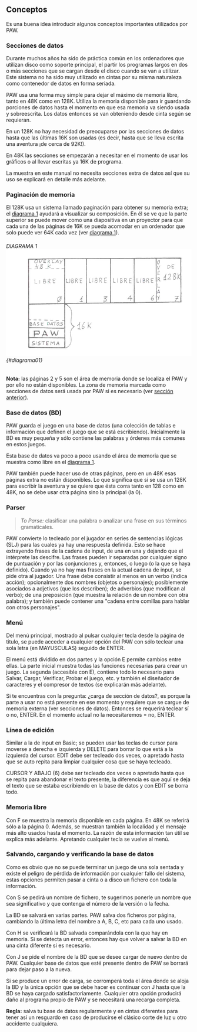 ## Conceptos

Es una buena idea introducir algunos conceptos importantes utilizados por PAW.

### Secciones de datos

Durante muchos años ha sido de práctica común en los ordenadores que utilizan disco como soporte principal, el partir los programas largos en dos o más secciones que se cargan desde el disco cuando se van a utilizar. Este sistema no ha sido muy utilizado en cintas por su misma naturaleza como contenedor de datos en forma seriada.

PAW usa una forma muy simple para dejar el máximo de memoria libre, tanto en 48K como en 128K. Utiliza la memoria disponible para ir guardando porciones de datos hasta el momento en que esa memoria va siendo usada y sobreescrita. Los datos entonces se van obteniendo desde cinta según se requieran.

En un 128K no hay necesidad de preocuparse por las secciones de datos hasta que las últimas 16K son usadas \(es decir, hasta que se lleva escrita una aventura ¡de cerca de 92K!\).

En 48K las secciones se empezarán a necesitar en el momento de usar los gráficos o al llevar escritas ya 16K de programa.

La muestra en este manual no necesita secciones extra de datos así que su uso se explicará en detalle más adelante.

### Paginación de memoria

El 128K usa un sistema llamado paginación para obtener su memoria extra; el [diagrama 1](#diagrama01) ayudará a visualizar su composición. En él se ve que la parte superior se puede mover como una diapositiva en un proyector para que cada una de las páginas de 16K se pueda acomodar en un ordenador que solo puede ver 64K cada vez \(ver [diagrama 1](#diagrama01)\).

###### DIAGRAMA 1![](/assets/diagrama01.png) {#diagrama01}

**Nota:** las páginas 2 y 5 son el área de memoria donde se localiza el PAW y por ello no están disponibles. La zona de memoria marcada como secciones de datos será usada por PAW si es necesario \(ver [sección anterior](#paginación-de-memoria)\).

### Base de datos \(BD\)

PAW guarda el juego en una base de datos \(una colección de tablas e información que definen el juego que se está escribiendo\). Inicialmente la BD es muy pequeña y sólo contiene las palabras y órdenes más comunes en estos juegos.

Esta base de datos va poco a poco usando el área de memoria que se muestra como libre en el [diagrama 1](#diagrama01).

PAW también puede hacer uso de otras páginas, pero en un 48K esas páginas extra no están disponibles. Lo que significa que si se usa un 128K para escribir la aventura y se quiere que ésta corra tanto en 128 como en 48K, no se debe usar otra página sino la principal \(la 0\).

### Parser

> _To Parse:_ clasificar una palabra o analizar una frase en sus términos gramaticales.

PAW convierte lo tecleado por el jugador en series de sentencias lógicas \(SLJ\) para las cuales ya hay una respuesta definida. Esto se hace extrayendo frases de la cadena de input, de una en una y dejando que el intérprete las descifre. Las frases pueden ir separadas por cualquier signo de puntuación y por las conjunciones y, entonces, o luego \(o la que se haya definido\). Cuando ya no hay mas frases en la actual cadena de input, se pide otra al jugador. Una frase debe consistir al menos en un verbo \(indica acción\); opcionalmente dos nombres \(objetos o personajes\); posiblemente asociados a adjetivos \(que los describen\); de adverbios \(que modifican al verbo\); de una preposición \(que muestra la relación de un nombre con otra palabra\); y también puede contener una "cadena entre comillas para hablar con otros personajes".

### Menú

Del menú principal, mostrado al pulsar cualquier tecla desde la página de titulo, se puede acceder a cualquier opción del PAW con sólo teclear una sola letra \(en MAYUSCULAS\) seguido de ENTER.

El menú está dividido en dos partes y la opción E permite cambios entre ellas. La parte inicial muestra todas las funciones necesarias para crear un juego. La segunda \(accesible con E\), contiene todo lo necesario para Salvar, Cargar, Verificar, Probar el juego, etc. y también el diseñador de caracteres y el compresor de textos \(se explicarán más adelante\).

Si te encuentras con la pregunta: ¿carga de sección de datos?, es porque la parte a usar no está presente en ese momento y requiere que se cargue de memoria externa \(ver secciones de datos\). Entonces se requerirá teclear sí o no, ENTER. En el momento actual no la necesitaremos = no, ENTER.

### Línea de edición

Similar a la de input en Basic; se pueden usar las teclas de cursor para moverse a derecha e izquierda y DELETE para borrar lo que está a la izquierda del cursor. EDIT debe ser tecleado dos veces, o apretado hasta que se auto repita para limpiar cualquier cosa que se haya tecleado.

CURSOR Y ABAJO \(6\) debe ser tecleado dos veces o apretado hasta que se repita para abandonar el texto presente, la diferencia es que aquí se deja el texto que se estaba escribiendo en la base de datos y con EDIT se borra todo.

### Memoria libre

Con F se muestra la memoria disponible en cada página. En 48K se referirá sólo a la página 0. Además, se muestran también la localidad y el mensaje más alto usados hasta el momento. La razón de esta información tan útil se explica más adelante. Apretando cualquier tecla se vuelve al menú.

### Salvando, cargando y verificando la base de datos

Como es obvio que no se puede terminar un juego de una sola sentada y existe el peligro de pérdida de información por cualquier fallo del sistema, estas opciones permiten pasar a cinta o a disco un fichero con toda la información.

Con S se pedirá un nombre de fichero, te sugerimos ponerle un nombre que sea significativo y que contenga el número de la versión o la fecha.

La BD se salvará en varias partes. PAW salva dos ficheros por página, cambiando la última letra del nombre a A, B, C, etc para cada uno usado.

Con H se verificará la BD salvada comparándola con la que hay en memoria. Si se detecta un error, entonces hay que volver a salvar la BD en una cinta diferente si es necesario.

Con J se pide el nombre de la BD que se desee cargar de nuevo dentro de PAW. Cualquier base de datos que esté presente dentro de PAW se borrará para dejar paso a la nueva.

Si se produce un error de carga, se corromperá toda el área donde se aloja la BD y la única opción que se debe hacer es continuar con J hasta que la BD se haya cargado satisfactoriamente. Cualquier otra opción producirá daño al programa propio de PAW y se necesitará una recarga completa.

**Regla:** salva tu base de datos regularmente y en cintas diferentes para tener así un resguardo en caso de producirse el clásico corte de luz u otro accidente cualquiera.

